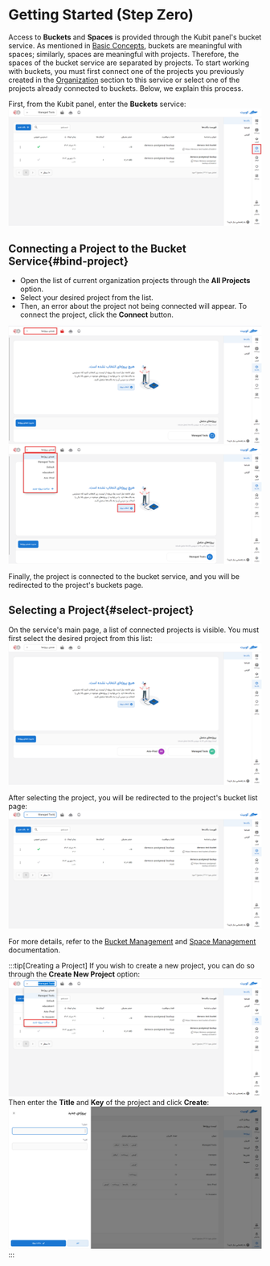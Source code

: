 # Getting Started (Step Zero)

Access to **Buckets** and **Spaces** is provided through the Kubit panel's bucket service.
As mentioned in [Basic Concepts](../concepts), buckets are meaningful with spaces; similarly, spaces are meaningful with projects. Therefore, the spaces of the bucket service are separated by projects. To start working with buckets, you must first connect one of the projects you previously created in the [Organization](../../organize) section to this service or select one of the projects already connected to buckets. Below, we explain this process.

First, from the Kubit panel, enter the **Buckets** service:
![Buckets: bucket](img/bucket.png)

## Connecting a Project to the Bucket Service{#bind-project}

- Open the list of current organization projects through the **All Projects** option.
- Select your desired project from the list.
- Then, an error about the project not being connected will appear. To connect the project, click the **Connect** button.

![Buckets: empty project list](img/empty-project-list.png)
![Buckets: bind project](img/bind-project.png)

Finally, the project is connected to the bucket service, and you will be redirected to the project's buckets page.

## Selecting a Project{#select-project}

On the service's main page, a list of connected projects is visible. You must first select the desired project from this list:
![Buckets: select project](img/select-project.png)

After selecting the project, you will be redirected to the project's bucket list page:
![Buckets: buckets list](img/buckets_2.png)

For more details, refer to the [Bucket Management](../buckets) and [Space Management](../spaces) documentation.

:::tip[Creating a Project]
If you wish to create a new project, you can do so through the **Create New Project** option:
![Buckets: new project](img/new-project.png)
Then enter the **Title** and **Key** of the project and click **Create**:
![Buckets: create project form](../organization/img/create-project-form.png)
:::
